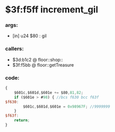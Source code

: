 ﻿
# $3f:f5ff increment_gil


### args:
+	[in] u24 $80 : gil

### callers:
+	$3d:b1c2 @ floor::shop::
+	$3f:f5bb @ floor::getTreasure

### code:
```js
{
	$601c,$601d,$601e += $80,81,82;
	if ($601e > #98) { //bcs f630 bcc f63f
$f630:
		$601c,$601d,$601e = 0x98967F; //9999999
	}
$f63f:
	return;
}
```




